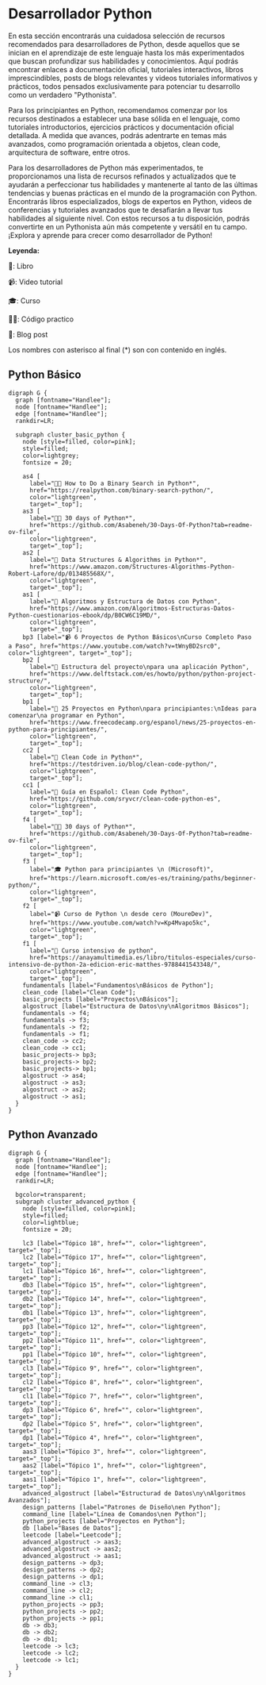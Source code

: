 # Desarrollador Python

En esta sección encontrarás una cuidadosa selección de recursos recomendados
para desarrolladores de Python, desde aquellos que se inician en el aprendizaje
de este lenguaje hasta los más experimentados que buscan profundizar sus
habilidades y conocimientos. Aquí podrás encontrar enlaces a documentación
oficial, tutoriales interactivos, libros imprescindibles, posts de blogs
relevantes y videos tutoriales informativos y prácticos, todos pensados
exclusivamente para potenciar tu desarrollo como un verdadero "Pythonista".

Para los principiantes en Python, recomendamos comenzar por los recursos
destinados a establecer una base sólida en el lenguaje, como tutoriales
introductorios, ejercicios prácticos y documentación oficial detallada. A medida
que avances, podrás adentrarte en temas más avanzados, como programación
orientada a objetos, clean code, arquitectura de software, entre otros.

Para los desarrolladores de Python más experimentados, te proporcionamos una
lista de recursos refinados y actualizados que te ayudarán a perfeccionar tus
habilidades y mantenerte al tanto de las últimas tendencias y buenas prácticas
en el mundo de la programación con Python. Encontrarás libros especializados,
blogs de expertos en Python, videos de conferencias y tutoriales avanzados que
te desafiarán a llevar tus habilidades al siguiente nivel. Con estos recursos a
tu disposición, podrás convertirte en un Pythonista aún más competente y
versátil en tu campo. ¡Explora y aprende para crecer como desarrollador de
Python!

**Leyenda:**

📗: Libro

📹: Video tutorial

🎓: Curso

🧑‍💻: Código practico

📝: Blog post

Los nombres con asterisco al final (*) son con contenido en inglés.


## Python Básico

```{sketchviz}
digraph G {
  graph [fontname="Handlee"];
  node [fontname="Handlee"];
  edge [fontname="Handlee"];
  rankdir=LR;
  
  subgraph cluster_basic_python {
    node [style=filled, color=pink];
    style=filled;
    color=lightgrey;
    fontsize = 20;

    as4 [
      label="🧑‍💻 How to Do a Binary Search in Python*",
      href="https://realpython.com/binary-search-python/",
      color="lightgreen",
      target="_top"];
    as3 [
      label="🧑‍💻 30 days of Python*",
      href="https://github.com/Asabeneh/30-Days-Of-Python?tab=readme-ov-file",
      color="lightgreen",
      target="_top"];
    as2 [
      label="📗 Data Structures & Algorithms in Python*",
      href="https://www.amazon.com/Structures-Algorithms-Python-Robert-Lafore/dp/013485568X/",
      color="lightgreen",
      target="_top"];
    as1 [
      label="📗 Algoritmos y Estructura de Datos con Python",
      href="https://www.amazon.com/Algoritmos-Estructuras-Datos-Python-cuestionarios-ebook/dp/B0CW6C19MD/",
      color="lightgreen",
      target="_top"];
    bp3 [label="📹 6 Proyectos de Python Básicos\nCurso Completo Paso a Paso", href="https://www.youtube.com/watch?v=tWnyBD2src0", color="lightgreen", target="_top"];
    bp2 [
      label="📝 Estructura del proyecto\npara una aplicación Python",
      href="https://www.delftstack.com/es/howto/python/python-project-structure/",
      color="lightgreen",
      target="_top"];
    bp1 [
      label="📝 25 Proyectos en Python\npara principiantes:\nIdeas para comenzar\na programar en Python",
      href="https://www.freecodecamp.org/espanol/news/25-proyectos-en-python-para-principiantes/",
      color="lightgreen",
      target="_top"];
    cc2 [
      label="📝 Clean Code in Python*",
      href="https://testdriven.io/blog/clean-code-python/",
      color="lightgreen",
      target="_top"];
    cc1 [
      label="📝 Guía en Español: Clean Code Python",
      href="https://github.com/sryvcr/clean-code-python-es",
      color="lightgreen",
      target="_top"];
    f4 [
      label="🧑‍💻 30 days of Python*",
      href="https://github.com/Asabeneh/30-Days-Of-Python?tab=readme-ov-file",
      color="lightgreen",
      target="_top"];
    f3 [
      label="🎓 Python para principiantes \n (Microsoft)",
      href="https://learn.microsoft.com/es-es/training/paths/beginner-python/",
      color="lightgreen",
      target="_top"];
    f2 [
      label="📹 Curso de Python \n desde cero (MoureDev)",
      href="https://www.youtube.com/watch?v=Kp4Mvapo5kc",
      color="lightgreen",
      target="_top"];
    f1 [
      label="📗 Curso intensivo de python",
      href="https://anayamultimedia.es/libro/titulos-especiales/curso-intensivo-de-python-2a-edicion-eric-matthes-9788441543348/",
      color="lightgreen",
      target="_top"];
    fundamentals [label="Fundamentos\nBásicos de Python"];
    clean_code [label="Clean Code"];
    basic_projects [label="Proyectos\nBásicos"];
    algostruct [label="Estructura de Datos\ny\nAlgoritmos Básicos"];
    fundamentals -> f4;
    fundamentals -> f3;
    fundamentals -> f2;
    fundamentals -> f1;
    clean_code -> cc2;
    clean_code -> cc1;
    basic_projects-> bp3;
    basic_projects-> bp2;
    basic_projects-> bp1;
    algostruct -> as4;
    algostruct -> as3;
    algostruct -> as2;
    algostruct -> as1;
  }
}
```


## Python Avanzado

```{sketchviz}
digraph G {
  graph [fontname="Handlee"];
  node [fontname="Handlee"];
  edge [fontname="Handlee"];
  rankdir=LR;

  bgcolor=transparent;
  subgraph cluster_advanced_python {
    node [style=filled, color=pink];
    style=filled;
    color=lightblue;
    fontsize = 20;
    
    lc3 [label="Tópico 18", href="", color="lightgreen", target="_top"];
    lc2 [label="Tópico 17", href="", color="lightgreen", target="_top"];
    lc1 [label="Tópico 16", href="", color="lightgreen", target="_top"];
    db3 [label="Tópico 15", href="", color="lightgreen", target="_top"];
    db2 [label="Tópico 14", href="", color="lightgreen", target="_top"];
    db1 [label="Tópico 13", href="", color="lightgreen", target="_top"];
    pp3 [label="Tópico 12", href="", color="lightgreen", target="_top"];
    pp2 [label="Tópico 11", href="", color="lightgreen", target="_top"];
    pp1 [label="Tópico 10", href="", color="lightgreen", target="_top"];
    cl3 [label="Tópico 9", href="", color="lightgreen", target="_top"];
    cl2 [label="Tópico 8", href="", color="lightgreen", target="_top"];
    cl1 [label="Tópico 7", href="", color="lightgreen", target="_top"];
    dp3 [label="Tópico 6", href="", color="lightgreen", target="_top"];
    dp2 [label="Tópico 5", href="", color="lightgreen", target="_top"];
    dp1 [label="Tópico 4", href="", color="lightgreen", target="_top"];
    aas3 [label="Tópico 3", href="", color="lightgreen", target="_top"];
    aas2 [label="Tópico 1", href="", color="lightgreen", target="_top"];
    aas1 [label="Tópico 1", href="", color="lightgreen", target="_top"];
    advanced_algostruct [label="Estructurad de Datos\ny\nAlgoritmos Avanzados"];
    design_patterns [label="Patrones de Diseño\nen Python"];
    command_line [label="Línea de Comandos\nen Python"];
    python_projects [label="Proyectos en Python"];
    db [label="Bases de Datos"];
    leetcode [label="Leetcode"];
    advanced_algostruct -> aas3;
    advanced_algostruct -> aas2;
    advanced_algostruct -> aas1;
    design_patterns -> dp3;
    design_patterns -> dp2;
    design_patterns -> dp1;
    command_line -> cl3;
    command_line -> cl2;
    command_line -> cl1;
    python_projects -> pp3;
    python_projects -> pp2;
    python_projects -> pp1;
    db -> db3;
    db -> db2;
    db -> db1;
    leetcode -> lc3;
    leetcode -> lc2;
    leetcode -> lc1;
  }
}
```
